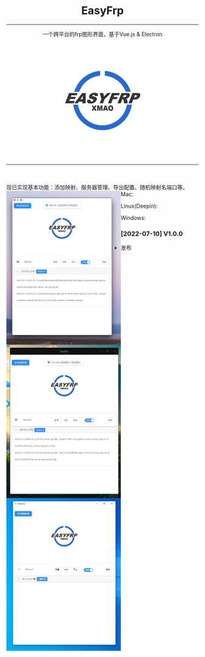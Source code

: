 <div align="center">
<h1 style="text-align:center">EasyFrp</h1>
  
<hr>
<p style="text-align:center">一个跨平台的frp图形界面，基于Vue.js & Electron</p>


<img src="./static/pic.png" style="width:300px;text-align:center;">


</div>


<hr>



<br>
<br>
现已实现基本功能：添加映射、服务器管理、导出配置、随机映射名端口等。
Mac:

<img src="./static/mac.png" style="width:300px;float:left;">







Linux(Deepin):

<img src="./static/linux.png" style="width:300px;float:left;">



Windows:

<img src="./static/windows.png" style="width:300px;float:left;">







### [2022-07-10] V1.0.0

- 发布
